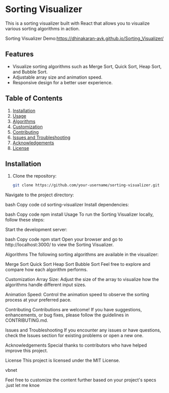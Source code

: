 # Sorting Visualizer

This is a sorting visualizer built with React that allows you to visualize various sorting algorithms in action.

Sorting Visualizer Demo:https://dhinakaran-avk.github.io/Sorting_Visualizer/

## Features

- Visualize sorting algorithms such as Merge Sort, Quick Sort, Heap Sort, and Bubble Sort.
- Adjustable array size and animation speed.
- Responsive design for a better user experience.

## Table of Contents

1. [Installation](#installation)
2. [Usage](#usage)
3. [Algorithms](#algorithms)
4. [Customization](#customization)
5. [Contributing](#contributing)
6. [Issues and Troubleshooting](#issues-and-troubleshooting)
7. [Acknowledgements](#acknowledgements)
8. [License](#license)

## Installation

1. Clone the repository:

   ```bash
   git clone https://github.com/your-username/sorting-visualizer.git
Navigate to the project directory:

bash
Copy code
cd sorting-visualizer
Install dependencies:

bash
Copy code
npm install
Usage
To run the Sorting Visualizer locally, follow these steps:

Start the development server:

bash
Copy code
npm start
Open your browser and go to http://localhost:3000/ to view the Sorting Visualizer.

Algorithms
The following sorting algorithms are available in the visualizer:

Merge Sort
Quick Sort
Heap Sort
Bubble Sort
Feel free to explore and compare how each algorithm performs.

Customization
Array Size: Adjust the size of the array to visualize how the algorithms handle different input sizes.

Animation Speed: Control the animation speed to observe the sorting process at your preferred pace.

Contributing
Contributions are welcome! If you have suggestions, enhancements, or bug fixes, please follow the guidelines in CONTRIBUTING.md.

Issues and Troubleshooting
If you encounter any issues or have questions, check the Issues section for existing problems or open a new one.

Acknowledgements
Special thanks to contributors who have helped improve this project.

License
This project is licensed under the MIT License.

vbnet


Feel free to customize the content further based on your project's specs .just let me knoe